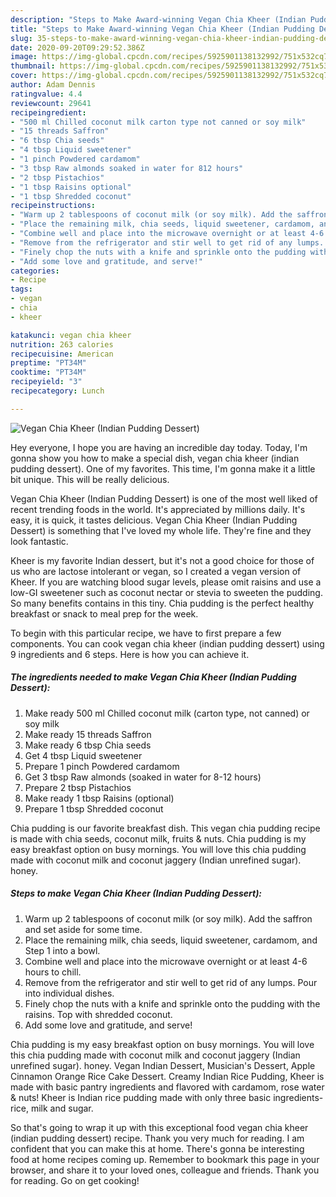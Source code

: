 ```yaml
---
description: "Steps to Make Award-winning Vegan Chia Kheer (Indian Pudding Dessert)"
title: "Steps to Make Award-winning Vegan Chia Kheer (Indian Pudding Dessert)"
slug: 35-steps-to-make-award-winning-vegan-chia-kheer-indian-pudding-dessert
date: 2020-09-20T09:29:52.386Z
image: https://img-global.cpcdn.com/recipes/5925901138132992/751x532cq70/vegan-chia-kheer-indian-pudding-dessert-recipe-main-photo.jpg
thumbnail: https://img-global.cpcdn.com/recipes/5925901138132992/751x532cq70/vegan-chia-kheer-indian-pudding-dessert-recipe-main-photo.jpg
cover: https://img-global.cpcdn.com/recipes/5925901138132992/751x532cq70/vegan-chia-kheer-indian-pudding-dessert-recipe-main-photo.jpg
author: Adam Dennis
ratingvalue: 4.4
reviewcount: 29641
recipeingredient:
- "500 ml Chilled coconut milk carton type not canned or soy milk"
- "15 threads Saffron"
- "6 tbsp Chia seeds"
- "4 tbsp Liquid sweetener"
- "1 pinch Powdered cardamom"
- "3 tbsp Raw almonds soaked in water for 812 hours"
- "2 tbsp Pistachios"
- "1 tbsp Raisins optional"
- "1 tbsp Shredded coconut"
recipeinstructions:
- "Warm up 2 tablespoons of coconut milk (or soy milk). Add the saffron and set aside for some time."
- "Place the remaining milk, chia seeds, liquid sweetener, cardamom, and Step 1 into a bowl."
- "Combine well and place into the microwave overnight or at least 4-6 hours to chill."
- "Remove from the refrigerator and stir well to get rid of any lumps. Pour into individual dishes."
- "Finely chop the nuts with a knife and sprinkle onto the pudding with the raisins. Top with shredded coconut."
- "Add some love and gratitude, and serve!"
categories:
- Recipe
tags:
- vegan
- chia
- kheer

katakunci: vegan chia kheer 
nutrition: 263 calories
recipecuisine: American
preptime: "PT34M"
cooktime: "PT34M"
recipeyield: "3"
recipecategory: Lunch

---
```



![Vegan Chia Kheer (Indian Pudding Dessert)](https://img-global.cpcdn.com/recipes/5925901138132992/751x532cq70/vegan-chia-kheer-indian-pudding-dessert-recipe-main-photo.jpg)

Hey everyone, I hope you are having an incredible day today. Today, I'm gonna show you how to make a special dish, vegan chia kheer (indian pudding dessert). One of my favorites. This time, I'm gonna make it a little bit unique. This will be really delicious.

Vegan Chia Kheer (Indian Pudding Dessert) is one of the most well liked of recent trending foods in the world. It's appreciated by millions daily. It's easy, it is quick, it tastes delicious. Vegan Chia Kheer (Indian Pudding Dessert) is something that I've loved my whole life. They're fine and they look fantastic.

Kheer is my favorite Indian dessert, but it&#39;s not a good choice for those of us who are lactose intolerant or vegan, so I created a vegan version of Kheer. If you are watching blood sugar levels, please omit raisins and use a low-GI sweetener such as coconut nectar or stevia to sweeten the pudding. So many benefits contains in this tiny. Chia pudding is the perfect healthy breakfast or snack to meal prep for the week.


To begin with this particular recipe, we have to first prepare a few components. You can cook vegan chia kheer (indian pudding dessert) using 9 ingredients and 6 steps. Here is how you can achieve it.

<!--inarticleads1-->

##### The ingredients needed to make Vegan Chia Kheer (Indian Pudding Dessert):

1. Make ready 500 ml Chilled coconut milk (carton type, not canned) or soy milk
1. Make ready 15 threads Saffron
1. Make ready 6 tbsp Chia seeds
1. Get 4 tbsp Liquid sweetener
1. Prepare 1 pinch Powdered cardamom
1. Get 3 tbsp Raw almonds (soaked in water for 8-12 hours)
1. Prepare 2 tbsp Pistachios
1. Make ready 1 tbsp Raisins (optional)
1. Prepare 1 tbsp Shredded coconut


Chia pudding is our favorite breakfast dish. This vegan chia pudding recipe is made with chia seeds, coconut milk, fruits &amp; nuts. Chia pudding is my easy breakfast option on busy mornings. You will love this chia pudding made with coconut milk and coconut jaggery (Indian unrefined sugar). honey. 

<!--inarticleads2-->

##### Steps to make Vegan Chia Kheer (Indian Pudding Dessert):

1. Warm up 2 tablespoons of coconut milk (or soy milk). Add the saffron and set aside for some time.
1. Place the remaining milk, chia seeds, liquid sweetener, cardamom, and Step 1 into a bowl.
1. Combine well and place into the microwave overnight or at least 4-6 hours to chill.
1. Remove from the refrigerator and stir well to get rid of any lumps. Pour into individual dishes.
1. Finely chop the nuts with a knife and sprinkle onto the pudding with the raisins. Top with shredded coconut.
1. Add some love and gratitude, and serve!


Chia pudding is my easy breakfast option on busy mornings. You will love this chia pudding made with coconut milk and coconut jaggery (Indian unrefined sugar). honey. Vegan Indian Dessert, Musician&#39;s Dessert, Apple Cinnamon Orange Rice Cake Dessert. Creamy Indian Rice Pudding, Kheer is made with basic pantry ingredients and flavored with cardamom, rose water &amp; nuts! Kheer is Indian rice pudding made with only three basic ingredients- rice, milk and sugar. 

So that's going to wrap it up with this exceptional food vegan chia kheer (indian pudding dessert) recipe. Thank you very much for reading. I am confident that you can make this at home. There's gonna be interesting food at home recipes coming up. Remember to bookmark this page in your browser, and share it to your loved ones, colleague and friends. Thank you for reading. Go on get cooking!
